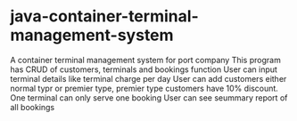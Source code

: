 # java-container-terminal-management-system
A container terminal management system for port company
This program has CRUD of customers, terminals and bookings function
User can input terminal details like terminal charge per day
User can add customers either normal typr or premier type, premier type customers have 10% discount.
One terminal can only serve one booking
User can see seummary report of all bookings
